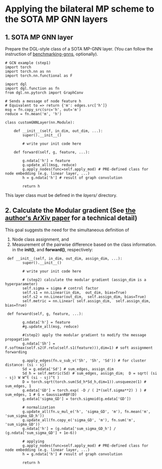 # Applying the bilateral MP scheme to the SOTA MP GNN layers

## 1. SOTA MP GNN layer

Prepare the DGL-style class of a SOTA MP-GNN layer. (You can follow the instruction of [benchmarking-gnns](https://github.com/graphdeeplearning/benchmarking-gnns), optionally).
```
# GCN example (step1)
import torch
import torch.nn as nn
import torch.nn.functional as F

import dgl
import dgl.function as fn
from dgl.nn.pytorch import GraphConv

# Sends a message of node feature h
# Equivalent to => return {'m': edges.src['h']}
msg = fn.copy_src(src='h', out='m')
reduce = fn.mean('m', 'h')

class customGNNLayer(nn.Module):

    def __init__(self, in_dim, out_dim, ...):
        super().__init__()  
        
        # write your init code here

    def forward(self, g, feature, ...):
          
        g.ndata['h'] = feature
        g.update_all(msg, reduce)
        g.apply_nodes(func=self.apply_mod) # PRE-defined class for node embedding (e.g. linear layer, ...)
        h = g.ndata['h'] # result of graph convolution
          
        return h
```

This layer class must be defined in the *layers/* directory.

## 2. Calculate the Modular gradient (See [the author's ArXiv paper](https://arxiv.org/abs/2202.04768) for a technical detail)

This goal suggests the need for the simultaneous definition of 
 1) Node class assignment, and 
 2) Measurement of the pairwise difference based on the class information.
in the __init()__, and __forward()__, respectively:

```
 def __init__(self, in_dim, out_dim, assign_dim, ...):
        super().__init__()  
        
        # write your init code here
        
        # (step2) calculate the modular gradient (assign_dim is a hyperparameter)
        self.sigma = sigma # control factor
        self.s1 = nn.Linear(in_dim,  out_dim, bias=True)
        self.s2 = nn.Linear(out_dim,  self.assign_dim, bias=True)
        self.metric = nn.Linear( self.assign_dim,  self.assign_dim, bias=True)
```

```
 def forward(self, g, feature, ...):
          
        g.ndata['h'] = feature
        #g.update_all(msg, reduce)
        
        #(step2) apply the modular gradient to modify the message propagation
        g.ndata['Sh'] = F.softmax(self.s2(F.relu(self.s1(feature))),dim=1) # soft assignment forwarding
        
        g.apply_edges(fn.u_sub_v('Sh', 'Sh', 'Sd')) # for cluster distance: (si - sj)
        Sd = g.edata['Sd'] # sum_edges, assign_dim
        Sd_h = self.metric(Sd) # sum_edges, assign_dim;  D = sqrt( (si - sj) W W^t (si - sj)^t )
        D = torch.sqrt(torch.sum(Sd_h*Sd_h,dim=1)).unsqueeze(1) # sum_edges, 1
        g.edata['GD'] = torch.exp( -D / ( 2*(self.sigma**2) ) ) # sum_edges, 1 # G = GaussianRBF(D)
        g.edata['sigma_GD'] = torch.sigmoid(g.edata['GD'])
        
        # normalization
        g.update_all(fn.u_mul_e('h', 'sigma_GD', 'm'), fn.mean('m', 'sum_sigma_GD_h'))
        g.update_all(fn.copy_e('sigma_GD', 'm'), fn.sum('m', 'sum_sigma_GD'))
        g.ndata['h'] = (g.ndata['sum_sigma_GD_h'] / (g.ndata['sum_sigma_GD'] + 1e-6))
        
        # applying
        g.apply_nodes(func=self.apply_mod) # PRE-defined class for node embedding (e.g. linear layer, ...)
        h = g.ndata['h'] # result of graph convolution
          
        return h
```
